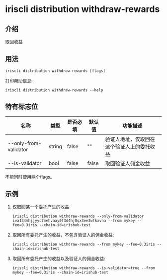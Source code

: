# iriscli distribution withdraw-rewards

## 介绍

取回收益

## 用法

```
iriscli distribution withdraw-rewards [flags]
```

打印帮助信息:

```
iriscli distribution withdraw-rewards --help
```

## 特有标志位

| 名称                | 类型   | 是否必填 | 默认值  | 功能描述        |
| --------------------- | -----  | -------- | -------- | ------------------------------------------------------------------- |
| --only-from-validator | string | false    | ""       | 验证人地址，仅取回在这个验证人上的委托收益 |
| --is-validator        | bool   | false    | false    | 取回验证人佣金收益 |

不能同时使用两个flags。

## 示例

1. 仅取回某一个委托产生的收益
    ```
    iriscli distribution withdraw-rewards --only-from-validator iva134mhjjyyc7mehvaay0f3d4hj8qx3ee3wfkxvna --from mykey --fee=0.3iris --chain-id=irishub-test
    ```
2. 取回所有委托产生的收益，不包含验证人的佣金收益:
    ```
    iriscli distribution withdraw-rewards --from mykey --fee=0.3iris --chain-id=irishub-test
    ```
3. 取回所有委托产生的收益以及验证人的佣金收益:
    ```
    iriscli distribution withdraw-rewards --is-validator=true --from mykey --fee=0.3iris --chain-id=irishub-test
    ```

